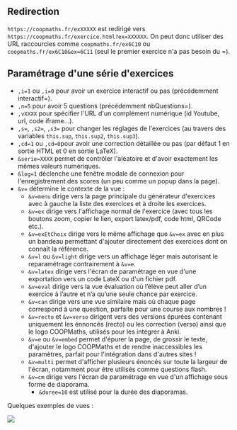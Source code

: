 ## Redirection

`https://coopmaths.fr/exXXXXX` est redirigé vers `https://coopmaths.fr/exercice.html?ex=XXXXXX`. On peut donc utiliser des URL raccourcies comme `coopmaths.fr/ex6C10` ou `coopmaths.fr/ex6C10&ex=6C11` (seul le premier exercice n'a pas besoin du =).

## Paramétrage d'une série d'exercices

- `,i=1` ou `,i=0` pour avoir un exercice interactif ou pas (précédemment interactif=).
- `,n=5` pour avoir 5 questions (précédemment nbQuestions=).
- `,vXXXX` pour spécifier l'URL d'un complément numérique (id Youtube, url, code iframe...).
- `,s=`, `,s2=`, `,s3=` pour changer les réglages de l'exercices (au travers des variables `this.sup`, `this.sup2`, `this.sup3`).
- `,cd=1` ou `,cd=0`pour avoir une correction détaillée ou pas (par défaut 1 en sortie HTML et 0 en sortie LaTeX).
- `&serie=XXXX` permet de contrôler l'aléatoire et d'avoir exactement les mêmes valeurs numériques.
- `&log=1` déclenche une fenêtre modale de connexion pour l'enregistrement des scores (un peu comme un popup dans la page).
- `&v=` détermine le contexte de la vue :
    - `&v=menu` dirige vers la page principale du générateur d'exercices avec à gauche la liste des exercices et à droite les exercices.
    - `&v=ex` dirige vers l'affichage normal de l'exercice (avec tous les boutons zoom, copier le lien, export latex/pdf, code html, QRCode etc.).
    - `&v=exEtChoix` dirige vers le même affichage que `&v=ex` avec en plus un bandeau permettant d'ajouter directement des exercices dont on connaît la référence.
    - `&v=l` ou `&v=light` dirige vers un affichage léger mais autorisant le reparamétrage contrairement à `&v=e`.
    - `&v=latex` dirige vers l'écran de paramétrage en vue d'une exportation vers un code LateX ou d'un fichier pdf.
    - `&v=eval` dirige vers la vue évaluation où l’élève peut aller d’un exercice à l’autre et n’a qu’une seule chance par exercice.
    - `&v=can` dirige vers une vue similaire mais où chaque page correspond à une question, parfaite pour une course aux nombres !
    - `&v=recto` et `&v=verso` dirigent vers des versions épurées contenant uniquement les énnoncés (recto) ou les correction (verso) ainsi que le logo COOPMaths, utilisés pour les intégrer à Anki.
    - `&v=e` ou `&v=embed` permet d'épurer la page, de grossir le texte, d'ajouter le logo COOPMaths et de rendre inaccessibles les paramètres, parfait pour l'intégration dans d'autres sites !
    - `&v=multi` permet d'afficher plusieurs énoncés sur toute la largeur de l'écran, notamment pour être utilisés comme questions flash.
    - `&v=cm` dirige vers l'écran de paramétrage en vue d'un affichage sous forme de diaporama.
        - `&duree=10` est utilisé pour la durée des diaporamas.

Quelques exemples de vues :

![](img/Url-1.jpg)